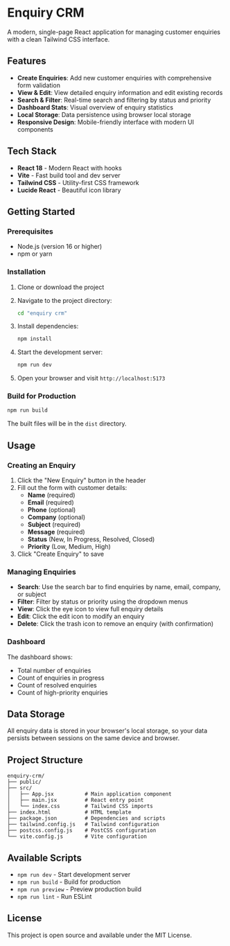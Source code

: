 # Enquiry CRM

A modern, single-page React application for managing customer enquiries with a clean Tailwind CSS interface.

## Features

- **Create Enquiries**: Add new customer enquiries with comprehensive form validation
- **View & Edit**: View detailed enquiry information and edit existing records
- **Search & Filter**: Real-time search and filtering by status and priority
- **Dashboard Stats**: Visual overview of enquiry statistics
- **Local Storage**: Data persistence using browser local storage
- **Responsive Design**: Mobile-friendly interface with modern UI components

## Tech Stack

- **React 18** - Modern React with hooks
- **Vite** - Fast build tool and dev server
- **Tailwind CSS** - Utility-first CSS framework
- **Lucide React** - Beautiful icon library

## Getting Started

### Prerequisites

- Node.js (version 16 or higher)
- npm or yarn

### Installation

1. Clone or download the project
2. Navigate to the project directory:
   ```bash
   cd "enquiry crm"
   ```

3. Install dependencies:
   ```bash
   npm install
   ```

4. Start the development server:
   ```bash
   npm run dev
   ```

5. Open your browser and visit `http://localhost:5173`

### Build for Production

```bash
npm run build
```

The built files will be in the `dist` directory.

## Usage

### Creating an Enquiry
1. Click the "New Enquiry" button in the header
2. Fill out the form with customer details:
   - **Name** (required)
   - **Email** (required)
   - **Phone** (optional)
   - **Company** (optional)
   - **Subject** (required)
   - **Message** (required)
   - **Status** (New, In Progress, Resolved, Closed)
   - **Priority** (Low, Medium, High)
3. Click "Create Enquiry" to save

### Managing Enquiries
- **Search**: Use the search bar to find enquiries by name, email, company, or subject
- **Filter**: Filter by status or priority using the dropdown menus
- **View**: Click the eye icon to view full enquiry details
- **Edit**: Click the edit icon to modify an enquiry
- **Delete**: Click the trash icon to remove an enquiry (with confirmation)

### Dashboard
The dashboard shows:
- Total number of enquiries
- Count of enquiries in progress
- Count of resolved enquiries
- Count of high-priority enquiries

## Data Storage

All enquiry data is stored in your browser's local storage, so your data persists between sessions on the same device and browser.

## Project Structure

```
enquiry-crm/
├── public/
├── src/
│   ├── App.jsx          # Main application component
│   ├── main.jsx         # React entry point
│   └── index.css        # Tailwind CSS imports
├── index.html           # HTML template
├── package.json         # Dependencies and scripts
├── tailwind.config.js   # Tailwind configuration
├── postcss.config.js    # PostCSS configuration
└── vite.config.js       # Vite configuration
```

## Available Scripts

- `npm run dev` - Start development server
- `npm run build` - Build for production
- `npm run preview` - Preview production build
- `npm run lint` - Run ESLint

## License

This project is open source and available under the MIT License.
